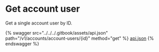 # Get account user

Get a single account user by ID.

{% swagger src="../../../.gitbook/assets/api.json" path="/v1/accounts/account-users/{id}" method="get" %}
[api.json](../../../.gitbook/assets/api.json)
{% endswagger %}
